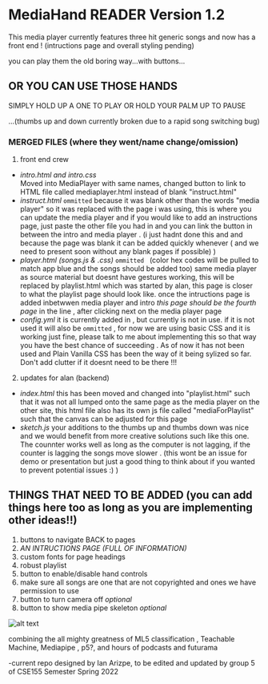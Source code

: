 # MediaHand READER Version 1.2

This media player currently features three hit generic songs and now has a front end ! (intructions page and overall styling pending)

you can play them the old boring way...with buttons...

## OR YOU CAN USE THOSE HANDS 

 SIMPLY HOLD UP A ONE TO PLAY OR HOLD YOUR PALM UP TO PAUSE
 
 
 ...(thumbs up and down currently broken due to a rapid song switching bug)

### **MERGED FILES (where they went/name change/omission)**
1. front end crew 
- _intro.html and intro.css_  
Moved into MediaPlayer with same names, changed button to link to HTML file called mediaplayer.html instead of blank "instruct.html"
- _instruct.html_  `ommitted` 
because it was blank other than the words "media player" so it was replaced with the page i was using, this is where you can update the media player and if you would like to add an instructions page, just paste the other file you had in and you can link the button in between the intro and media player . (i just hadnt done this and and because the page was blank it can be added quickly whenever  ( and we need to present soon without any blank pages if possible) ) 
- _player.html (songs.js & .css)_ `ommitted `  (color hex codes will be pulled to match app blue and the songs should be added too)
same media player as source material but doesnt have gestures working, this will be replaced by playlist.html which was started by alan, this page is closer to what the playlist page should look like. once the intructions page is added inbetwwen media player and intro *this page should be the fourth page* in the line , after clicking next on the media player page
- _config.yml_ it is currently added in , but currently is not in use. if it is not used it will also be `ommitted` , for now we are using basic CSS and it is working just fine, please talk to me about implementing this so that way you have the best chance of succeeding . As of now it has not been used and Plain Vanilla CSS has been the way of it being sylized so far. Don't add clutter if it doesnt need to be there !!!
2. updates for alan (backend)
- _index.html_ this has been moved and changed into "playlist.html" such that it was not all lumped onto the same page as the media player on the other site, this html file also has its own js file called "mediaForPlaylist" such that the canvas can be adjusted for this page
- _sketch.js_ your additions to the thumbs up and thumbs down was nice and we would benefit from more creative solutions such like this one. The counnter works well as long as the computer is not lagging, if the counter is lagging the songs move slower . (this wont be an issue for demo or presentation but just a good thing to think about if you wanted to prevent potential issues :) ) 

## THINGS THAT NEED TO BE ADDED (you can add things here too as long as you are implementing other ideas!!)

1. buttons to navigate BACK to pages
2. *AN INTRUCTIONS PAGE (FULL OF INFORMATION)* 
3. custom fonts for page headings
4. robust playlist
5. button to enable/disable hand controls
6. make sure all songs are one that are not copyrighted and ones we have permission to use
7. button to turn camera off _optional_
8. button to show media pipe skeleton _optional_




![alt text](https://media.makeameme.org/created/put-your-hands-3322bdcae1.jpg)









combining the all mighty greatness of ML5 classification , Teachable Machine, Mediapipe , p5?, and hours of podcasts and futurama


-current repo designed by Ian Arizpe, to be edited and updated by group 5 of CSE155 Semester Spring 2022
